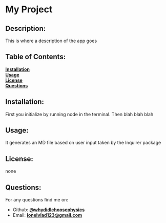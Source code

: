 # My Project

## Description:
This is where a description of the app goes<br>

## Table of Contents:

**[Installation](#Installation)**<br>
**[Usage](#Usage)**<br>
**[License](#Description)**<br>
**[Questions](#Questions)**<br>
  

  
## Installation:
First you initialize by running node in the terminal. Then blah blah blah<br>

## Usage:
It generates an MD file based on user input taken by the Inquirer package<br>

## License:
none<br>

## Questions:

For any questions find me on:
- Github: [**@whydidIchoosephysics**](https://github.com/whydidIchoosephysics)<br>
- Email: **ionelvlad123@gmail.com**<br>
    